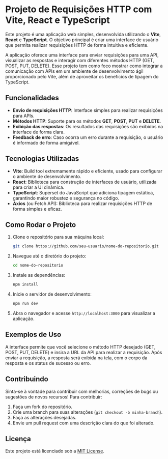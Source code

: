 
# Projeto de Requisições HTTP com Vite, React e TypeScript

Este projeto é uma aplicação web simples, desenvolvida utilizando o **Vite**, **React** e **TypeScript**. O objetivo principal é criar uma interface de usuário que permita realizar requisições HTTP de forma intuitiva e eficiente. 

A aplicação oferece uma interface para enviar requisições para uma API, visualizar as respostas e interagir com diferentes métodos HTTP (GET, POST, PUT, DELETE). Esse projeto tem como foco mostrar como integrar a comunicação com APIs em um ambiente de desenvolvimento ágil proporcionado pelo Vite, além de aproveitar os benefícios de tipagem do TypeScript.

## Funcionalidades

- **Envio de requisições HTTP**: Interface simples para realizar requisições para APIs.
- **Métodos HTTP**: Suporte para os métodos **GET**, **POST**, **PUT** e **DELETE**.
- **Exibição das respostas**: Os resultados das requisições são exibidos na interface de forma clara.
- **Feedback de erro**: Caso ocorra um erro durante a requisição, o usuário é informado de forma amigável.
  
## Tecnologias Utilizadas

- **Vite**: Build tool extremamente rápido e eficiente, usado para configurar o ambiente de desenvolvimento.
- **React**: Biblioteca para construção de interfaces de usuário, utilizada para criar a UI dinâmica.
- **TypeScript**: Superset do JavaScript que adiciona tipagem estática, garantindo maior robustez e segurança no código.
- **Axios** (ou Fetch API): Biblioteca para realizar requisições HTTP de forma simples e eficaz.

## Como Rodar o Projeto

1. Clone o repositório para sua máquina local:

   ```bash
   git clone https://github.com/seu-usuario/nome-do-repositorio.git
   ```

2. Navegue até o diretório do projeto:

   ```bash
   cd nome-do-repositorio
   ```

3. Instale as dependências:

   ```bash
   npm install
   ```

4. Inicie o servidor de desenvolvimento:

   ```bash
   npm run dev
   ```

5. Abra o navegador e acesse `http://localhost:3000` para visualizar a aplicação.

## Exemplos de Uso

A interface permite que você selecione o método HTTP desejado (GET, POST, PUT, DELETE) e insira a URL da API para realizar a requisição. Após enviar a requisição, a resposta será exibida na tela, com o corpo da resposta e os status de sucesso ou erro.

## Contribuindo

Sinta-se à vontade para contribuir com melhorias, correções de bugs ou sugestões de novos recursos! Para contribuir:

1. Faça um fork do repositório.
2. Crie uma branch para suas alterações (`git checkout -b minha-branch`).
3. Faça as alterações desejadas.
4. Envie um pull request com uma descrição clara do que foi alterado.

## Licença

Este projeto está licenciado sob a [MIT License](LICENSE).
